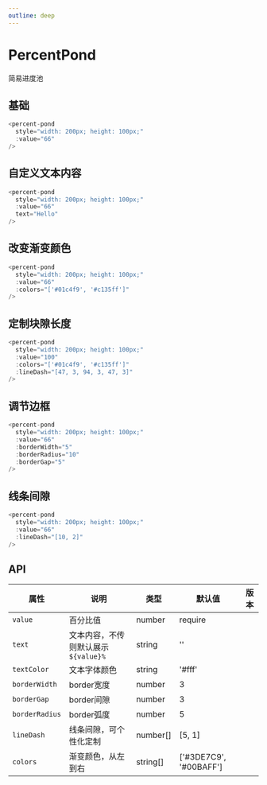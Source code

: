 ```yaml
---
outline: deep
---
```


<!-- markdownlint-disable-next-line -->
<script setup>
import PercentPond from '../../src/components/percent-pond/index.vue'
</script>

# PercentPond

简易进度池

## 基础

```js
<percent-pond
  style="width: 200px; height: 100px;"
  :value="66"
/>
```

<!-- markdownlint-disable-next-line -->
<percent-pond
  style="width: 200px; height: 100px;"
  :value="66"
/>

## 自定义文本内容

```js
<percent-pond
  style="width: 200px; height: 100px;"
  :value="66"
  text="Hello"
/>
```

<!-- markdownlint-disable-next-line -->
<percent-pond
  style="width: 200px; height: 100px;"
  :value="66"
  text="Hello"
/>

## 改变渐变颜色

```js
<percent-pond
  style="width: 200px; height: 100px;"
  :value="66"
  :colors="['#01c4f9', '#c135ff']"
/>
```

<percent-pond
  style="width: 200px; height: 100px;"
  :value="66"
  :colors="['#01c4f9', '#c135ff']"
/>

## 定制块隙长度

```js
<percent-pond
  style="width: 200px; height: 100px;"
  :value="100"
  :colors="['#01c4f9', '#c135ff']"
  :lineDash="[47, 3, 94, 3, 47, 3]"
/>
```

<percent-pond
  style="width: 200px; height: 100px;"
  :value="100"
  :colors="['#01c4f9', '#c135ff']"
  :lineDash="[47, 3, 94, 3, 47, 3]"
/>

## 调节边框

```js
<percent-pond
  style="width: 200px; height: 100px;"
  :value="66"
  :borderWidth="5"
  :borderRadius="10"
  :borderGap="5"
/>
```

<!-- markdownlint-disable-next-line -->
<percent-pond
  style="width: 200px; height: 100px;"
  :value="66"
  :borderWidth="5"
  :borderRadius="10"
  :borderGap="5"
/>

## 线条间隙

```js
<percent-pond
  style="width: 200px; height: 100px;"
  :value="66"
  :lineDash="[10, 2]"
/>
```

<!-- markdownlint-disable-next-line -->
<percent-pond
  style="width: 200px; height: 100px;"
  :value="66"
  :lineDash="[10, 2]"
/>

## API

| 属性 | 说明 | 类型 | 默认值 | 版本 |
|---|---|---|---|---|
| `value` | 百分比值 | number | require |  |
| `text` | 文本内容，不传则默认展示`${value}%` | string | '' |  |
| `textColor` | 文本字体颜色 | string | '#fff' |  |
| `borderWidth` | border宽度 | number | 3 |  |
| `borderGap` | border间隙 | number | 3 |  |
| `borderRadius` | border弧度 | number | 5 |  |
| `lineDash` | 线条间隙，可个性化定制 | number[] | [5, 1] |  |
| `colors` | 渐变颜色，从左到右 | string[] | ['#3DE7C9', '#00BAFF'] |  |
